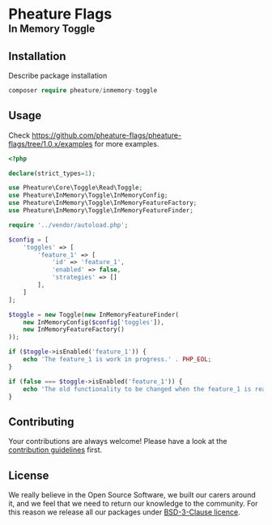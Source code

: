 # Pheature Flags <br><sub><sup>In Memory Toggle</sup></sub>

## Installation

Describe package installation

```php
composer require pheature/inmemory-toggle
```

## Usage

Check https://github.com/pheature-flags/pheature-flags/tree/1.0.x/examples for more examples.

```php
<?php

declare(strict_types=1);

use Pheature\Core\Toggle\Read\Toggle;
use Pheature\InMemory\Toggle\InMemoryConfig;
use Pheature\InMemory\Toggle\InMemoryFeatureFactory;
use Pheature\InMemory\Toggle\InMemoryFeatureFinder;

require '../vendor/autoload.php';

$config = [
    'toggles' => [
        'feature_1' => [
            'id' => 'feature_1',
            'enabled' => false,
            'strategies' => []
        ],
    ]
];

$toggle = new Toggle(new InMemoryFeatureFinder(
    new InMemoryConfig($config['toggles']),
    new InMemoryFeatureFactory()
));

if ($toggle->isEnabled('feature_1')) {
    echo 'The feature_1 is work in progress.' . PHP_EOL;
}

if (false === $toggle->isEnabled('feature_1')) {
    echo 'The old functionality to be changed when the feature_1 is ready.' . PHP_EOL;
}
```

## Contributing

Your contributions are always welcome! Please have a look at the [contribution guidelines](./CONTRIBUTING.md) first.

## License

We really believe in the Open Source Software, we built our carers around it, and we feel that we need to return our
knowledge to the community. For this reason we release all our packages under [BSD-3-Clause licence](./LICENSE.md). 
